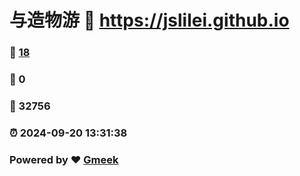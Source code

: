 # 与造物游 :link: https://jslilei.github.io 
### :page_facing_up: [18](https://jslilei.github.io/tag.html) 
### :speech_balloon: 0 
### :hibiscus: 32756 
### :alarm_clock: 2024-09-20 13:31:38 
### Powered by :heart: [Gmeek](https://github.com/Meekdai/Gmeek)
